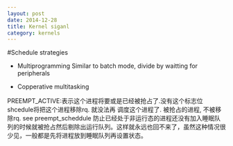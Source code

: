```yaml
---
layout: post
date: 2014-12-28
title: Kernel siganl
category: kernels
---
```


#Schedule strategies
* Multiprogramming
Similar to batch mode, divide by waitting for peripherals

* Copperative multitasking





PREEMPT_ACTIVE:表示这个进程将要或是已经被抢占了.没有这个标志位shcedule将把这个进程移除rq. 就没法再 调度这个进程了.
被抢占的进程, 不被移除rq.
see preempt_scheddule
防止已经处于非运行态的进程还没有加入睡眠队列的时候就被抢占然后剔除出运行队列。这样就永远也回不来了，虽然这种情况很少见，一般都是先将进程放到睡眠队列再设置状态。
